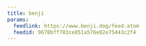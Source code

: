 ```yaml
---
title: benji
params:
  feedlink: https://www.benji.dog/feed.atom
  feedid: 9678bff783ce851a576e82e75443c2f4
---
```

